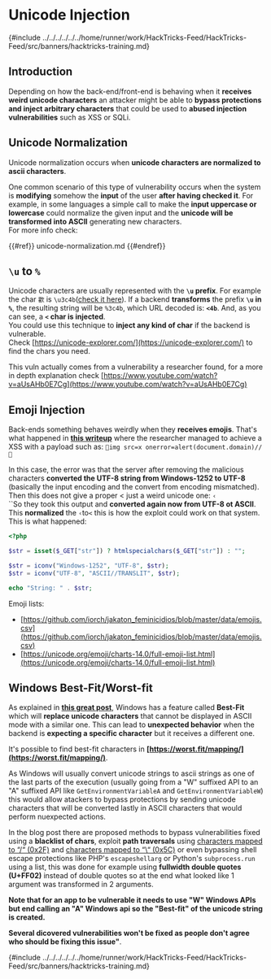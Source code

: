 # Unicode Injection

{#include ../../../../../../home/runner/work/HackTricks-Feed/HackTricks-Feed/src/banners/hacktricks-training.md}

## Introduction

Depending on how the back-end/front-end is behaving when it **receives weird unicode characters** an attacker might be able to **bypass protections and inject arbitrary characters** that could be used to **abused injection vulnerabilities** such as XSS or SQLi.

## Unicode Normalization

Unicode normalization occurs when **unicode characters are normalized to ascii characters**.

One common scenario of this type of vulnerability occurs when the system is **modifying** somehow the **input** of the user **after having checked it**. For example, in some languages a simple call to make the **input uppercase or lowercase** could normalize the given input and the **unicode will be transformed into ASCII** generating new characters.\
For more info check:

{{#ref}}
unicode-normalization.md
{{#endref}}

## `\u` to `%`

Unicode characters are usually represented with the **`\u` prefix**. For example the char `㱋` is `\u3c4b`([check it here](https://unicode-explorer.com/c/3c4B)). If a backend **transforms** the prefix **`\u` in `%`**, the resulting string will be `%3c4b`, which URL decoded is: **`<4b`**. And, as you can see, a **`<` char is injected**.\
You could use this technique to **inject any kind of char** if the backend is vulnerable.\
Check [https://unicode-explorer.com/](https://unicode-explorer.com/) to find the chars you need.

This vuln actually comes from a vulnerability a researcher found, for a more in depth explanation check [https://www.youtube.com/watch?v=aUsAHb0E7Cg](https://www.youtube.com/watch?v=aUsAHb0E7Cg)

## Emoji Injection

Back-ends something behaves weirdly when they **receives emojis**. That's what happened in [**this writeup**](https://medium.com/@fpatrik/how-i-found-an-xss-vulnerability-via-using-emojis-7ad72de49209) where the researcher managed to achieve a XSS with a payload such as: `💋img src=x onerror=alert(document.domain)//💛`

In this case, the error was that the server after removing the malicious characters **converted the UTF-8 string from Windows-1252 to UTF-8** (basically the input encoding and the convert from encoding mismatched). Then this does not give a proper < just a weird unicode one: `‹`\
``So they took this output and **converted again now from UTF-8 ot ASCII**. This **normalized** the `‹`to`<` this is how the exploit could work on that system.\
This is what happened:

```php
<?php

$str = isset($_GET["str"]) ? htmlspecialchars($_GET["str"]) : "";

$str = iconv("Windows-1252", "UTF-8", $str);
$str = iconv("UTF-8", "ASCII//TRANSLIT", $str);

echo "String: " . $str;
```

Emoji lists:

- [https://github.com/iorch/jakaton_feminicidios/blob/master/data/emojis.csv](https://github.com/iorch/jakaton_feminicidios/blob/master/data/emojis.csv)
- [https://unicode.org/emoji/charts-14.0/full-emoji-list.html](https://unicode.org/emoji/charts-14.0/full-emoji-list.html)

## Windows Best-Fit/Worst-fit

As explained in **[this great post](https://blog.orange.tw/posts/2025-01-worstfit-unveiling-hidden-transformers-in-windows-ansi/)**, Windows has a feature called **Best-Fit** which will **replace unicode characters** that cannot be displayed in ASCII mode with a similar one. This can lead to **unexpected behavior** when the backend is **expecting a specific character** but it receives a different one.

It's possible to find best-fit characters in **[https://worst.fit/mapping/](https://worst.fit/mapping/)**.

As Windows will usually convert unicode strings to ascii strings as one of the last parts of the execution (usually going from a "W" suffixed API to an "A" suffixed API like  `GetEnvironmentVariableA` and `GetEnvironmentVariableW`) this would allow atackers to bypass protections by sending unicode characters that will be converted lastly in ASCII characters that would perform nuexpected actions.

In the blog post there are proposed methods to bypass vulnerabilities fixed using a **blacklist of chars**, exploit **path traversals** using [characters mapped to “/“ (0x2F)](https://worst.fit/mapping/#to%3A0x2f) and [characters mapped to “\“ (0x5C)](https://worst.fit/mapping/#to%3A0x5c) or even bypassing shell escape protections like PHP's `escapeshellarg` or Python's `subprocess.run` using a list, this was done for example using **fullwidth double quotes (U+FF02)** instead of double quotes so at the end what looked like 1 argument was transformed in 2 arguments.

**Note that for an app to be vulnerable it needs to use "W" Windows APIs but end calling an "A" Windows api so the "Best-fit" of the unicode string is created.**

**Several dicovered vulnerabilities won't be fixed as people don't agree who should be fixing this issue"**.

{#include ../../../../../../home/runner/work/HackTricks-Feed/HackTricks-Feed/src/banners/hacktricks-training.md}


